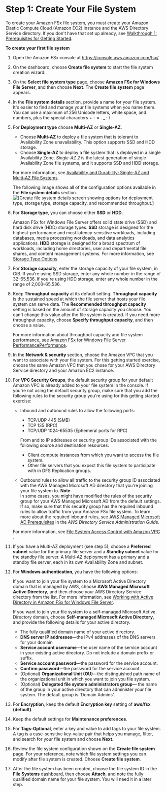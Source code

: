 # Step 1: Create Your File System<a name="getting-started-step1"></a>

To create your Amazon FSx file system, you must create your Amazon Elastic Compute Cloud \(Amazon EC2\) instance and the AWS Directory Service directory\. If you don't have that set up already, see [Walkthrough 1: Prerequisites for Getting Started](walkthrough01-prereqs.md)\. 

**To create your first file system**

1. Open the Amazon FSx console at [https://console\.aws\.amazon\.com/fsx/](https://console.aws.amazon.com/fsx/)\.

1. On the dashboard, choose **Create file system** to start the file system creation wizard\.

1. On the **Select file system type** page, choose **Amazon FSx for Windows File Server**, and then choose **Next**\. The **Create file system** page appears\.

1. In the **File system details** section, provide a name for your file system\. It's easier to find and manage your file systems when you name them\. You can use a maximum of 256 Unicode letters, white space, and numbers, plus the special characters \+ \- = \. \_ : /

1. For **Deployment type** choose **Multi\-AZ** or **Single\-AZ**\. 
   + Choose **Multi\-AZ** to deploy a file system that is tolerant to Availability Zone unavailability\. This option supports SSD and HDD storage\. 
   + Choose **Single\-AZ** to deploy a file system that is deployed in a single Availability Zone\. *Single\-AZ 2* is the latest generation of single Availability Zone file systems, and it supports SSD and HDD storage\.

   For more information, see [Availability and Durability: Single\-AZ and Multi\-AZ File Systems](high-availability-multiAZ.md)\.

   The following image shows all of the configuration options available in the **File system details** section\.   
![\[Create file system details screen showing options for deployment type, storage type, storage capacity, and recommended throughput.\]](http://docs.aws.amazon.com/fsx/latest/WindowsGuide/images/CreateFSxWindow-details.png)

1. For **Storage type**, you can choose either **SSD** or **HDD**\. 

   Amazon FSx for Windows File Server offers solid state drive \(SSD\) and hard disk drive \(HDD\) storage types\. **SSD** storage is designed for the highest\-performance and most latency\-sensitive workloads, including databases, media processing workloads, and data analytics applications\. **HDD** storage is designed for a broad spectrum of workloads, including home directories, user and departmental file shares, and content management systems\. For more information, see [Storage Type Options](optimize-fsx-costs.md#storage-type-options)\.

1. For **Storage capacity**, enter the storage capacity of your file system, in GiB\. If you're using SSD storage, enter any whole number in the range of 32–65,536\. If you're using HDD storage, enter any whole number in the range of 2,000–65,536\.

1. Keep **Throughput capacity** at its default setting\. **Throughput capacity** is the sustained speed at which the file server that hosts your file system can serve data\. The **Recommended throughput capacity** setting is based on the amount of storage capacity you choose\. You can't change this value after the file system is created\. If you need more throughput capacity, choose **Specify throughput capacity**, and then choose a value\. 

   For more information about throughput capacity and file system performance, see [Amazon FSx for Windows File Server PerformancePerformance](performance.md)\.

1. In the **Network & security** section, choose the Amazon VPC that you want to associate with your file system\. For this getting started exercise, choose the same Amazon VPC that you chose for your AWS Directory Service directory and your Amazon EC2 instance\.

1. <a name="security_group_setup"></a>For **VPC Security Groups**, the default security group for your default Amazon VPC is already added to your file system in the console\. If you're not using the default security group, make sure that you add the following rules to the security group you're using for this getting started exercise:
   + Inbound and outbound rules to allow the following ports:
     + TCP/UDP 445 \(SMB\)
     + TCP 135 \(RPC\)
     + TCP/UDP 1024\-65535 \(Ephemeral ports for RPC\)

     From and to IP addresses or security group IDs associated with the following source and destination resources:
     + Client compute instances from which you want to access the file system\.
     + Other file servers that you expect this file system to participate with in DFS Replication groups\.
   + Outbound rules to allow all traffic to the security group ID associated with the AWS Managed Microsoft AD directory that you're joining your file system to\.
**Note**  
In some cases, you might have modified the rules of the security group for your AWS Managed Microsoft AD from the default settings\. If so, make sure that this security group has the required inbound rules to allow traffic from your Amazon FSx file system\. To learn more about the required inbound rules, see [AWS Managed Microsoft AD Prerequisites](https://docs.aws.amazon.com/directoryservice/latest/admin-guide/ms_ad_getting_started_prereqs.html) in the *AWS Directory Service Administration Guide*\.

   For more information, see [ File System Access Control with Amazon VPC ](limit-access-security-groups.md)\.

1. If you have a Multi\-AZ deployment \(see step 5\), choose a **Preferred subnet** value for the primary file server and a **Standby subnet** value for the standby file server\. A Multi\-AZ deployment has a primary and a standby file server, each in its own Availability Zone and subnet\. 

1. For **Windows authentication**, you have the following options:

   If you want to join your file system to a Microsoft Active Directory domain that is managed by AWS, choose **AWS Managed Microsoft Active Directory**, and then choose your AWS Directory Service directory from the list\. For more information, see [Working with Active Directory in Amazon FSx for Windows File Server](aws-ad-integration-fsxW.md)\.

   If you want to join your file system to a self\-managed Microsoft Active Directory domain, choose **Self\-managed Microsoft Active Directory**, and provide the following details for your active directory\.
   + The fully qualified domain name of your active directory\.
   + **DNS server IP addresses**—the IPv4 addresses of the DNS servers for your domain
   + **Service account username**—the user name of the service account in your existing active directory\. Do not include a domain prefix or suffix\. 
   + **Service account password**—the password for the service account\.
   + **Confirm password**—the password for the service account\.
   + \(Optional\) **Organizational Unit \(OU\)**—the distinguished path name of the organizational unit in which you want to join you file system\.
   + \(Optional\) **Delegated file system administrators group**— the name of the group in your active directory that can administer your file system\. The default group is 'Domain Admins'\.

1. For **Encryption**, keep the default **Encryption key** setting of **aws/fsx \(default\)**\.

1. Keep the default settings for **Maintenance preferences**\.

1. For **Tags\-Optional**, enter a key and value to add tags to your file system\. A tag is a case\-sensitive key\-value pair that helps you manage, filter, and search for your file system and choose **Next**\.

1. Review the file system configuration shown on the **Create file system** page\. For your reference, note which file system settings you can modify after file system is created\. Choose **Create file system**\. 

1. After the file system has been created, choose the file system ID in the **File Systems** dashboard, then choose **Attach**, and note the fully qualified domain name for your file system\. You will need it in a later step\.
